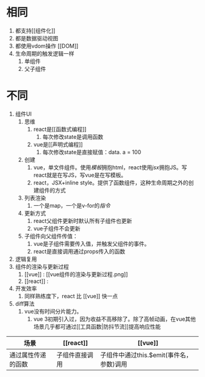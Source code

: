 # 相同
1. 都支持[[组件化]] 
2. 都是数据驱动视图
3. 都使用vdom操作 [[DOM]] 
4. 生命周期的触发逻辑一样
	1. 单组件
	2. 父子组件
# 不同
1. 组件UI
	1. 思维
		1. react是[[函数式编程]] 
			1. 每次修改state是调用函数
		2. vue是[[声明式编程]] 
			1. 每次修改state是直接赋值：data. a = 100
	2. 创建
		1. vue，单文件组件。使用*模板*拥抱html，react使用*jsx*拥抱JS。写react就是在写JS，写vue是在写模板。
		2. react，JSX+inline style。提供了函数组件，这种生命周期之外的创建组件的方式
	3. 列表渲染
		1. 一个是map，一个是v-for的*指令* 
	4. 更新方式
		1. react父组件更新时默认所有子组件也更新
		2. vue子组件不会更新
	5. 子组件向父组件传值：
		1. vue是子组件需要传入值，并触发父组件的事件。
		2. react是直接调用通过props传入的函数
2. 逻辑复用
3. 组件的渲染与更新过程
	1. [[vue]] : [[vue组件的渲染与更新过程.png]] 
	2. [[react]] :
4. 开发效率
	1. 同样熟练度下，react 比 [[vue]] 快一点
5. diff算法
	1. vue没有时间分片能力。
		1. vue 3初期引入过，因为收益不高移除了。除了高帧动画，在vue其他场景几乎都可通过[[工具函数|防抖节流]]提高响应性能

| 场景     | [[react]]      | [[vue]] |
| -------- | -------------- | ------- |
| 通过属性传递的函数 | 子组件直接调用 | 子组件中通过this.$emit(事件名，参数)调用        |
